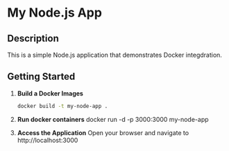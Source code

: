# My Node.js App

## Description
This is a simple Node.js application that demonstrates Docker integdration.

## Getting Started

1. **Build a Docker Images**
   ``` bash
   docker build -t my-node-app .

2. **Run docker containers**
    docker run -d -p 3000:3000 my-node-app

3. **Access the Application**
    Open your browser and navigate to
    http://localhost:3000

    